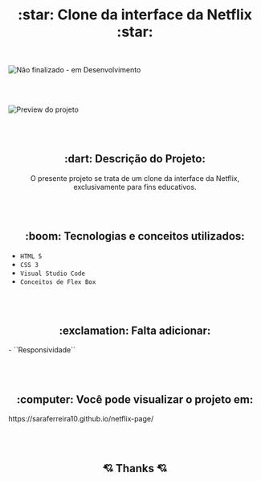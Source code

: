 <h1 align="center">:star: Clone da interface da Netflix :star:</h1>

<br>

![Não finalizado - em Desenvolvimento](http://img.shields.io/static/v1?label=STATUS&message=EM%20DESENVOLVIMENTO&color=GREEN&style=for-the-badge)

<br><br>

![Preview do projeto](https://user-images.githubusercontent.com/97038936/189519902-79dbb1d0-edac-43ee-9e1a-16dc8409077c.PNG)

<br><br>

<h2 align="center">:dart: Descrição do Projeto:</h2>

<p align="center">O presente projeto se trata de um clone da interface da Netflix, exclusivamente para fins educativos.</p>

<br><br>

<h2 align="center">:boom: Tecnologias e conceitos utilizados:</h2>

- ``HTML 5``
- ``CSS 3``
- ``Visual Studio Code``
- ``Conceitos de Flex Box``

<br><br>

<h2 align="center">:exclamation: Falta adicionar:</h2>
- ``Responsividade``

<br><br>

<h2 align="center">:computer: Você pode visualizar o projeto em:</h2>
https://saraferreira10.github.io/netflix-page/

<br><br>

<h2 align="center">💘 Thanks 💘</h2>

